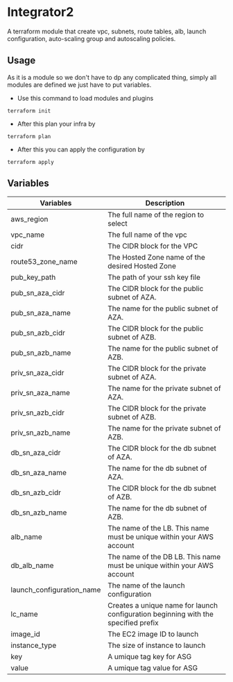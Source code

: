 # Integrator2
A terraform module that create vpc, subnets, route tables, alb, launch configuration, auto-scaling group and autoscaling policies.

## Usage
As it is a module so we don't have to dp any complicated thing, simply all modules are defined we just have to put variables.
- Use this command to load modules and plugins
```
terraform init
```
- After this plan your infra by
```
terraform plan
```
- After this you can apply the configuration by
```
terraform apply
```

## Variables
|Variables | Description |
|----------|-------------|
|aws_region | The full name of the region to select|
|vpc_name | The full name of the vpc |
|cidr | The CIDR block for the VPC |
|route53_zone_name | The Hosted Zone name of the desired Hosted Zone |
|pub_key_path | The path of your ssh key file |
|pub_sn_aza_cidr | The CIDR block for the public subnet of AZA.|
|pub_sn_aza_name | The name for the public subnet of AZA.|
|pub_sn_azb_cidr | The CIDR block for the public subnet of AZB.|
|pub_sn_azb_name | The name for the public subnet of AZB.|
|priv_sn_aza_cidr | The CIDR block for the private subnet of AZA.|
|priv_sn_aza_name | The name for the private subnet of AZA.|
|priv_sn_azb_cidr | The CIDR block for the private subnet of AZB.|
|priv_sn_azb_name | The name for the private subnet of AZB.|
|db_sn_aza_cidr | The CIDR block for the db subnet of AZA.|
|db_sn_aza_name | The name for the db subnet of AZA.|
|db_sn_azb_cidr | The CIDR block for the db subnet of AZB.|
|db_sn_azb_name | The name for the db subnet of AZB.|
|alb_name | The name of the LB. This name must be unique within your AWS account |
|db_alb_name | The name of the DB LB. This name must be unique within your AWS account |
|launch_configuration_name |The name of the launch configuration |
|lc_name | Creates a unique name for launch configuration beginning with the specified prefix |
|image_id | The EC2 image ID to launch |
|instance_type | The size of instance to launch |
|key | A umique tag key for ASG |
|value | A umique tag value for ASG |
